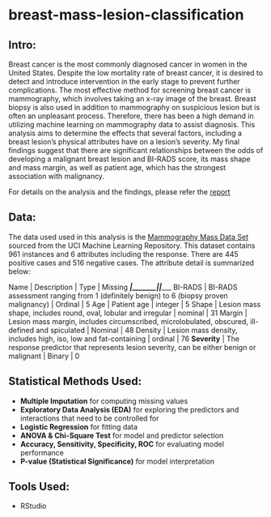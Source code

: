 # breast-mass-lesion-classification

## Intro:
Breast cancer is the most commonly diagnosed cancer in women in the United States. Despite the low mortality rate of breast cancer, it is desired to detect and introduce intervention in the early stage to prevent further complications. The most effective method for screening breast cancer is mammography, which involves taking an x-ray image of the breast. Breast biopsy is also used in addition to mammography on suspicious lesion but is often an unpleasant process. Therefore, there has been a high demand in utilizing machine learning on mammography data to assist diagnosis. This analysis aims to determine the effects that several factors, including a breast lesion’s physical attributes have on a lesion’s severity. My final findings suggest that there are significant relationships between the odds of developing a malignant breast lesion and BI-RADS score, its mass shape and mass margin, as well as patient age, which has the strongest association with malignancy.

For details on the analysis and the findings, please refer the [report](./Resources/Report.pdf)

## Data:
The data used used in this analysis is the [Mammography Mass Data Set](http://archive.ics.uci.edu/ml/datasets/Mammographic+Mass) sourced from the UCI Machine Learning Repository. This dataset contains 961 instances and 6 attributes including the response. There are 445 positive cases and 516 negative cases. The attribute detail is summarized below:

Name | Description | Type | Missing
_____|_____________|______|________
BI-RADS | BI-RADS assessment ranging from 1 (definitely benign) to 6 (biopsy proven malignancy) | Ordinal | 5
Age | Patient age | integer | 5
Shape | Lesion mass shape, includes round, oval, lobular and irregular | nominal | 31
Margin | Lesion mass margin, includes circumscribed, microlobulated, obscured, ill-defined and spiculated | Nominal | 48
Density | Lesion mass density, includes high, iso, low and fat-containing | ordinal | 76
**Severity** | The response predictor that represents lesion severity, can be either benign or malignant | Binary | 0

## Statistical Methods Used:
- **Multiple Imputation** for computing missing values
- **Exploratory Data Analysis (EDA)** for exploring the predictors and interactions that need to be controlled for
- **Logistic Regression** for fitting data
- **ANOVA & Chi-Square Test** for model and predictor selection
- **Accuracy, Sensitivity, Specificity, ROC** for evaluating model performance
- **P-value (Statistical Significance)** for model interpretation

## Tools Used:
- RStudio